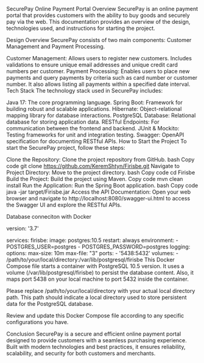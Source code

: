 SecurePay Online Payment Portal
Overview
SecurePay is an online payment portal that provides customers with the ability to buy goods and securely pay via the web. This documentation provides an overview of the design, technologies used, and instructions for starting the project.

Design Overview
SecurePay consists of two main components: Customer Management and Payment Processing.

Customer Management: Allows users to register new customers. Includes validations to ensure unique email addresses and unique credit card numbers per customer.
Payment Processing: Enables users to place new payments and query payments by criteria such as card number or customer number. It also allows listing all payments within a specified date interval.
Tech Stack
The technology stack used in SecurePay includes:

Java 17: The core programming language.
Spring Boot: Framework for building robust and scalable applications.
Hibernate: Object-relational mapping library for database interactions.
PostgreSQL Database: Relational database for storing application data.
RESTful Endpoints: For communication between the frontend and backend.
JUnit & Mockito: Testing frameworks for unit and integration testing.
Swagger: OpenAPI specification for documenting RESTful APIs.
How to Start the Project
To start the SecurePay project, follow these steps:

Clone the Repository: Clone the project repository from GitHub.
bash
Copy code
git clone https://github.com/KeremShtyn/Firisbe.git
Navigate to Project Directory: Move to the project directory.
bash
Copy code
cd Firisbe
Build the Project: Build the project using Maven.
Copy code
mvn clean install
Run the Application: Run the Spring Boot application.
bash
Copy code
java -jar target/Firisbe.jar
Access the API Documentation: Open your web browser and navigate to http://localhost:8080/swagger-ui.html to access the Swagger UI and explore the RESTful APIs.

Database conneciton with Docker

version: '3.7'

services:
  firisbe:
    image: postgres:10.5
    restart: always
    environment:
      - POSTGRES_USER=postgres
      - POSTGRES_PASSWORD=postgres
    logging:
      options:
        max-size: 10m
        max-file: "3"
    ports:
      - '5438:5432'
    volumes:
      - /path/to/your/local/directory:/var/lib/postgresql/firisbe
This Docker Compose file starts a container with PostgreSQL 10.5 version. It uses a volume (/var/lib/postgresql/firisbe) to persist the database content. Also, it maps port 5438 on your local machine to port 5432 inside the container.

Please replace /path/to/your/local/directory with your actual local directory path. This path should indicate a local directory used to store persistent data for the PostgreSQL database.

Review and update this Docker Compose file according to any specific configurations you have.

Conclusion
SecurePay is a secure and efficient online payment portal designed to provide customers with a seamless purchasing experience. Built with modern technologies and best practices, it ensures reliability, scalability, and security for both customers and merchants.
 
